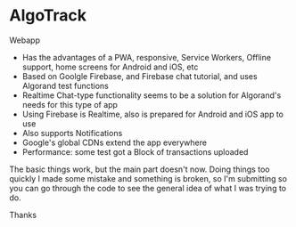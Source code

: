 # AlgoTrack
Webapp
- Has the advantages of a PWA, responsive, Service Workers, Offline support, home screens for Android and iOS, etc
- Based on Goolgle Firebase, and Firebase chat tutorial, and uses Algorand test functions
- Realtime Chat-type functionality seems to be a solution for Algorand's needs for this type of app
- Using Firebase is Realtime, also is prepared for Android and iOS app to use
- Also supports Notifications
- Google's global CDNs extend the app everywhere
- Performance: some test got a Block of transactions uploaded 


The basic things work, but the main part doesn't now. Doing things too quickly I made some mistake and something is broken, so I'm submitting so you can go through the code to see the general idea of what I was trying to do.

Thanks
